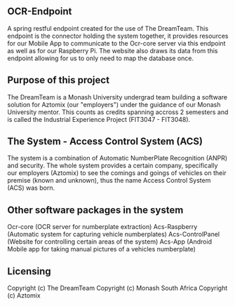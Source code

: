 ## OCR-Endpoint

A spring restful endpoint created for the use of The DreamTeam. This endpoint is the connector holding the system together, it provides resources for our Mobile App to communicate to the Ocr-core server via this endpoint as well as for our Raspberry Pi. The website also draws its data from this endpoint allowing for us to only need to map the database once. 

## Purpose of this project

The DreamTeam is a Monash University undergrad team building a software solution for Aztomix (our "employers") under the guidance of our Monash University mentor. This counts as credits spanning accross 2 semesters and is called the Industrial Experience Project (FIT3047 - FIT3048). 

## The System - Access Control System (ACS)

The system is a combination of Automatic NumberPlate Recognition (ANPR) and security. The whole system provides a certain company, specifically our employers (Aztomix) to see the comings and goings of vehicles on their premise (known and unknown), thus the name Access Control System (ACS) was born.

## Other software packages in the system

Ocr-core (OCR server for numberplate extraction)
Acs-Raspberry (Automatic system for capturing vehicle numberplates)
Acs-ControlPanel (Website for controlling certain areas of the system)
Acs-App (Android Mobile app for taking manual pictures of a vehicles numberplate)


## Licensing

Copyright (c) The DreamTeam
Copyright (c) Monash South Africa
Copyright (c) Aztomix
